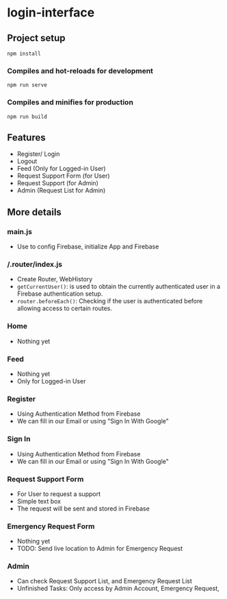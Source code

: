# login-interface

## Project setup
```
npm install
```

### Compiles and hot-reloads for development
```
npm run serve
```

### Compiles and minifies for production
```
npm run build
```

## Features
- Register/ Login
- Logout
- Feed (Only for Logged-in User)
- Request Support Form (for User)
- Request Support (for Admin)
- Admin (Request List for Admin)

## More details

### main.js
- Use to config Firebase, initialize App and Firebase

### /.router/index.js
- Create Router, WebHistory
- ```getCurrentUser()```: is used to obtain the currently authenticated user in a Firebase authentication setup.
- ```router.beforeEach()```: Checking if the user is authenticated before allowing access to certain routes.

### Home
- Nothing yet

### Feed
- Nothing yet
- Only for Logged-in User

### Register
- Using Authentication Method from Firebase
- We can fill in our Email or using "Sign In With Google"

### Sign In
- Using Authentication Method from Firebase
- We can fill in our Email or using "Sign In With Google"

### Request Support Form 
- For User to request a support 
- Simple text box
- The request will be sent and stored in Firebase

### Emergency Request Form
- Nothing yet
- TODO: Send live location to Admin for Emergency Request

### Admin
- Can check Request Support List, and Emergency Request List
- Unfinished Tasks: Only access by Admin Account, Emergency Request, 


